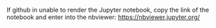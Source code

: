 If github in unable to render the Jupyter notebook, copy the link of the notebook and enter into the nbviewer:
https://nbviewer.jupyter.org/
